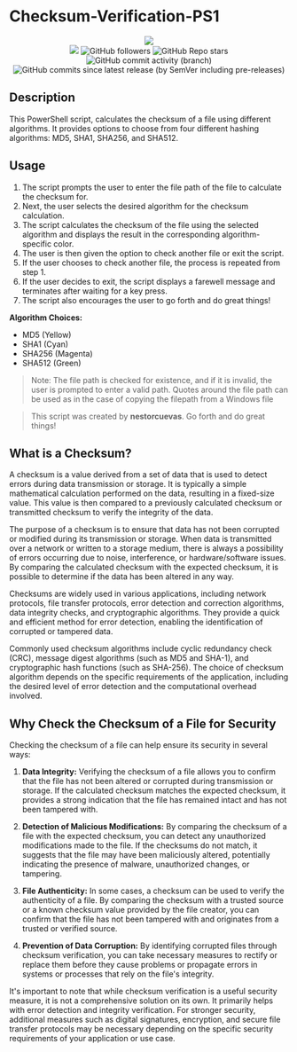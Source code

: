 # Checksum-Verification-PS1

<div align="center">
  
<img src="https://img.shields.io/badge/powershell-5391FE?style=for-the-badge&logo=powershell&logoColor=white" /> <br/> 
<img src="https://img.shields.io/badge/Made_by-8comma1-blue" /> 
![GitHub followers](https://img.shields.io/github/followers/nestorcuevas)
![GitHub Repo stars](https://img.shields.io/github/stars/nestorcuevas/Checksum-Verification-PS1)
![GitHub commit activity (branch)](https://img.shields.io/github/commit-activity/y/nestorcuevas/Checksum-Verification-PS1)
![GitHub commits since latest release (by SemVer including pre-releases)](https://img.shields.io/github/commits-since/nestorcuevas/Checksum-Verification-PS1/latest/main)

</div>




## Description
This PowerShell script, calculates the checksum of a file using different algorithms. It provides options to choose from four different hashing algorithms: MD5, SHA1, SHA256, and SHA512.

## Usage

1. The script prompts the user to enter the file path of the file to calculate the checksum for.
2. Next, the user selects the desired algorithm for the checksum calculation.
3. The script calculates the checksum of the file using the selected algorithm and displays the result in the corresponding algorithm-specific color.
4. The user is then given the option to check another file or exit the script.
5. If the user chooses to check another file, the process is repeated from step 1.
6. If the user decides to exit, the script displays a farewell message and terminates after waiting for a key press.
7. The script also encourages the user to go forth and do great things!

**Algorithm Choices:**
- MD5 (Yellow)
- SHA1 (Cyan)
- SHA256 (Magenta)
- SHA512 (Green)

> Note: The file path is checked for existence, and if it is invalid, the user is prompted to enter a valid path. Quotes around the file path can be used as in the case of copying the filepath from a Windows file

> This script was created by **nestorcuevas**. Go forth and do great things!


## What is a Checksum?

A checksum is a value derived from a set of data that is used to detect errors during data transmission or storage. It is typically a simple mathematical calculation performed on the data, resulting in a fixed-size value. This value is then compared to a previously calculated checksum or transmitted checksum to verify the integrity of the data.

The purpose of a checksum is to ensure that data has not been corrupted or modified during its transmission or storage. When data is transmitted over a network or written to a storage medium, there is always a possibility of errors occurring due to noise, interference, or hardware/software issues. By comparing the calculated checksum with the expected checksum, it is possible to determine if the data has been altered in any way.

Checksums are widely used in various applications, including network protocols, file transfer protocols, error detection and correction algorithms, data integrity checks, and cryptographic algorithms. They provide a quick and efficient method for error detection, enabling the identification of corrupted or tampered data.

Commonly used checksum algorithms include cyclic redundancy check (CRC), message digest algorithms (such as MD5 and SHA-1), and cryptographic hash functions (such as SHA-256). The choice of checksum algorithm depends on the specific requirements of the application, including the desired level of error detection and the computational overhead involved.

## Why Check the Checksum of a File for Security

Checking the checksum of a file can help ensure its security in several ways:

1. **Data Integrity:** Verifying the checksum of a file allows you to confirm that the file has not been altered or corrupted during transmission or storage. If the calculated checksum matches the expected checksum, it provides a strong indication that the file has remained intact and has not been tampered with.

2. **Detection of Malicious Modifications:** By comparing the checksum of a file with the expected checksum, you can detect any unauthorized modifications made to the file. If the checksums do not match, it suggests that the file may have been maliciously altered, potentially indicating the presence of malware, unauthorized changes, or tampering.

3. **File Authenticity:** In some cases, a checksum can be used to verify the authenticity of a file. By comparing the checksum with a trusted source or a known checksum value provided by the file creator, you can confirm that the file has not been tampered with and originates from a trusted or verified source.

4. **Prevention of Data Corruption:** By identifying corrupted files through checksum verification, you can take necessary measures to rectify or replace them before they cause problems or propagate errors in systems or processes that rely on the file's integrity.

It's important to note that while checksum verification is a useful security measure, it is not a comprehensive solution on its own. It primarily helps with error detection and integrity verification. For stronger security, additional measures such as digital signatures, encryption, and secure file transfer protocols may be necessary depending on the specific security requirements of your application or use case.

